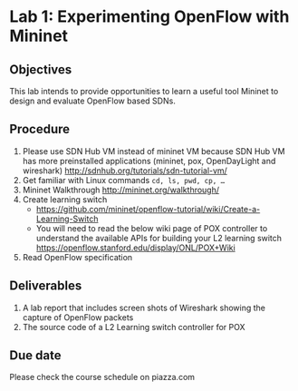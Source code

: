 # Lab 1: Experimenting OpenFlow with Mininet
## Objectives
This lab intends to provide opportunities to learn a useful tool Mininet to design and evaluate OpenFlow based SDNs.
## Procedure
1. Please use SDN Hub VM instead of mininet VM because SDN Hub VM has more preinstalled applications (mininet, pox, OpenDayLight and wireshark) http://sdnhub.org/tutorials/sdn-tutorial-vm/
4. Get familiar with Linux commands ```cd, ls, pwd, cp, … ```
5. Mininet Walkthrough http://mininet.org/walkthrough/
6. Create learning switch
	* https://github.com/mininet/openflow-tutorial/wiki/Create-a-Learning-Switch
	* You will need to read the below wiki page of POX controller to understand the available APIs for building your L2 learning switch https://openflow.stanford.edu/display/ONL/POX+Wiki
7. Read OpenFlow specification

## Deliverables
1. A lab report that includes screen shots of Wireshark showing the capture of OpenFlow
packets
2. The source code of a L2 Learning switch controller for POX

## Due date
Please check the course schedule on piazza.com
